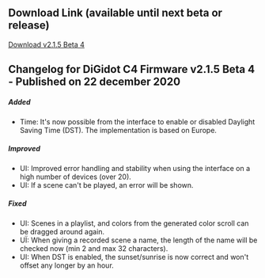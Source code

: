 ## Download Link (available until next beta or release) ##
[Download v2.1.5 Beta 4](http://update.digidot.eu/v2019_1/c4/firmware/v2_0/beta_files/C-4_2020-12-21_1753.c4u)

## Changelog for DiGidot C4 Firmware v2.1.5 Beta 4 - Published on 22 december 2020 ##

##### Added #####
* Time: It's now possible from the interface to enable or disabled Daylight Saving Time (DST). The implementation is based on Europe.

##### Improved #####
* UI: Improved error handling and stability when using the interface on a high number of devices (over 20).
* UI: If a scene can't be played, an error will be shown.

##### Fixed #####
* UI: Scenes in a playlist, and colors from the generated color scroll can be dragged around again.
* UÏ: When giving a recorded scene a name, the length of the name will be checked now (min 2 and max 32 characters).
* UI: When DST is enabled, the sunset/sunrise is now correct and won't offset any longer by an hour.